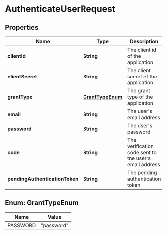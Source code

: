 

# AuthenticateUserRequest


## Properties

| Name | Type | Description | Notes |
|------------ | ------------- | ------------- | -------------|
|**clientId** | **String** | The client id of the application |  |
|**clientSecret** | **String** | The client secret of the application |  |
|**grantType** | [**GrantTypeEnum**](#GrantTypeEnum) | The grant type of the application |  [optional] |
|**email** | **String** | The user&#39;s email address |  |
|**password** | **String** | The user&#39;s password |  |
|**code** | **String** | The verification code sent to the user&#39;s email address |  |
|**pendingAuthenticationToken** | **String** | The pending authentication token |  |



## Enum: GrantTypeEnum

| Name | Value |
|---- | -----|
| PASSWORD | &quot;password&quot; |




